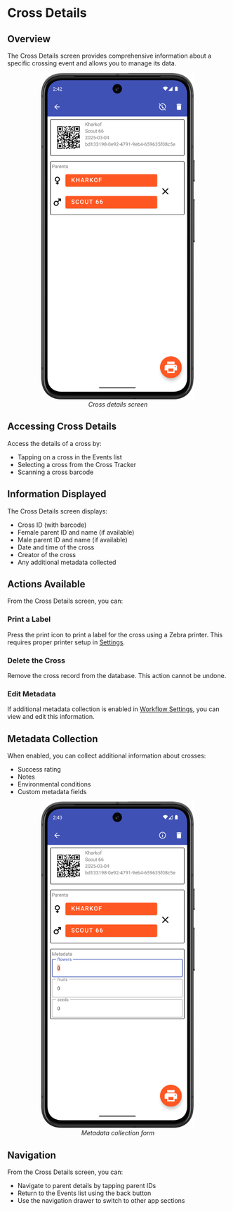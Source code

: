 # Cross Details

## Overview

The Cross Details screen provides comprehensive information about a specific crossing event and allows you to manage its data.

<figure align="center" class="image">
<img src="_static/images/cross_details.png" width="350px">
<figcaption><i>Cross details screen</i></figcaption>
</figure>

## Accessing Cross Details

Access the details of a cross by:
- Tapping on a cross in the Events list
- Selecting a cross from the Cross Tracker
- Scanning a cross barcode

## Information Displayed

The Cross Details screen displays:
- Cross ID (with barcode)
- Female parent ID and name (if available)
- Male parent ID and name (if available)
- Date and time of the cross
- Creator of the cross
- Any additional metadata collected

## Actions Available

From the Cross Details screen, you can:

### Print a Label
Press the print icon to print a label for the cross using a Zebra printer. This requires proper printer setup in [Settings](settings/printing.md).

### Delete the Cross
Remove the cross record from the database. This action cannot be undone.

### Edit Metadata
If additional metadata collection is enabled in [Workflow Settings](settings/workflow.md), you can view and edit this information.

## Metadata Collection

When enabled, you can collect additional information about crosses:
- Success rating
- Notes
- Environmental conditions
- Custom metadata fields

<figure align="center" class="image">
<img src="_static/images/metadata_collection.png" width="350px">
<figcaption><i>Metadata collection form</i></figcaption>
</figure>

## Navigation

From the Cross Details screen, you can:
- Navigate to parent details by tapping parent IDs
- Return to the Events list using the back button
- Use the navigation drawer to switch to other app sections